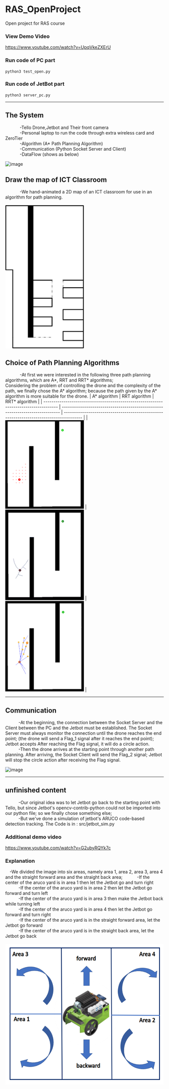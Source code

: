 # RAS_OpenProject
Open project for RAS course
### View Demo Video
https://www.youtube.com/watch?v=UpqVkeZXErU
### Run code of PC part
``` shell
python3 test_open.py
```
### Run code of JetBot part
``` shell
python3 server_pc.py
```

---

## The System
&emsp;&emsp;&emsp; -Tello Drone,Jetbot and Their front camera <br />
&emsp;&emsp;&emsp; -Personal laptop to run the code through extra wireless card and ZeroTier <br />
&emsp;&emsp;&emsp; -Algorithm (A* Path Planning Algorithm) <br />
&emsp;&emsp;&emsp; -Communication (Python Socket Server and Client) <br />
&emsp;&emsp;&emsp; -DataFlow (shows as below) <br />

![image](https://user-images.githubusercontent.com/71862228/168425580-b627fbd7-3d8f-4bbb-94d8-56436c87244d.png)
## Draw the map of ICT Classroom
&emsp;&emsp;&emsp; -We hand-animated a 2D map of an ICT classroom for use in an algorithm for path planning. <br />
<br />
<img src="img/map.jpeg" width=250>
## Choice of Path Planning Algorithms
&emsp;&emsp;&emsp; -At first we were interested in the following three path planning algorithms, which are A*, RRT and RRT* algorithms;<br />
Considering the problem of controlling the drone and the complexity of the path, we finally chose the A* algorithm; because the path given by the A* algorithm is more suitable for the drone.
| A* algorithm                                                                          | RRT algorithm                                                                 | RRT* algorithm                                                                          |
| ------------------------------------------------------------------------------------- | ----------------------------------------------------------------------------- | --------------------------------------------------------------------------------------- |
| <img src="img/a_star.gif" width=250> | <img src="img/rrt.gif" width=250> | <img src="img/rrt_star.gif" width=250> |

---
## Communication
&emsp;&emsp;&emsp;-At the beginning, the connection between the Socket Server and the Client between the PC and the Jetbot must be established. The Socket Server must always monitor the connection until the drone reaches the end point; (the drone will send a Flag_1 signal after it reaches the end point); Jetbot accepts After reaching the Flag signal, it will do a circle action. <br />
&emsp;&emsp;&emsp;-Then the drone arrives at the starting point through another path planning. After arriving, the Socket Client will send the Flag_2 signal; Jetbot will stop the circle action after receiving the Flag signal.

![image](https://user-images.githubusercontent.com/71862228/168427106-8f1d4d42-0ae7-43d0-8ebe-5cc1f336e1eb.png)

---
## unfinished content
&emsp;&emsp;&emsp;-Our original idea was to let Jetbot go back to the starting point with Tello, but since Jetbot's opencv-contrib-python could not be imported into our python file; so we finally chose something else; <br />
&emsp;&emsp;&emsp;-But we've done a simulation of jetbot's ARUCO code-based detection tracking. The Code is in : src/jetbot_sim.py
### Additional demo video
https://www.youtube.com/watch?v=G2ubyRQYk7c
### Explanation
&emsp;-We divided the image into six areas, namely area 1, area 2, area 3, area 4 and the straight forward area and the straight back area;
&emsp;&emsp;&emsp;-If the center of the aruco yard is in area 1 then let the Jetbot go and turn right<br />
&emsp;&emsp;&emsp;-If the center of the aruco yard is in area 2 then let the Jetbot go forward and turn left<br />
&emsp;&emsp;&emsp;-If the center of the aruco yard is in area 3 then make the Jetbot back while turning left<br />
&emsp;&emsp;&emsp;-If the center of the aruco yard is in area 4 then let the Jetbot go forward and turn right<br />
&emsp;&emsp;&emsp;-If the center of the aruco yard is in the straight forward area, let the Jetbot go forward<br />
&emsp;&emsp;&emsp;-If the center of the aruco yard is in the straight back area, let the Jetbot go back<br />
<br />
<img src="img/additional.png" >
